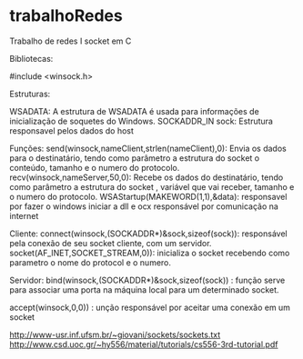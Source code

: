 # trabalhoRedes
Trabalho de redes I socket em C

Bibliotecas:

#include <winsock.h>

Estruturas:

WSADATA: A estrutura de WSADATA é usada para informações de inicialização de soquetes do Windows.
SOCKADDR_IN sock: Estrutura responsavel pelos dados do host

Funções:
send(winsock,nameClient,strlen(nameClient),0): Envia os dados para o destinatário, tendo como parâmetro a estrutura do socket o conteúdo, tamanho e o numero do protocolo.
recv(winsock,nameServer,50,0): Recebe os dados do destinatário, tendo como parâmetro a estrutura do socket , variável que vai receber, tamanho e o numero do protocolo.
WSAStartup(MAKEWORD(1,1),&data): responsavel por fazer o windows iniciar a dll e ocx responsável por comunicação na internet

Cliente:
connect(winsock,(SOCKADDR*)&sock,sizeof(sock)): responsável pela conexão de seu socket cliente, com um servidor.
socket(AF_INET,SOCKET_STREAM,0)): inicializa o socket recebendo como parametro o nome do protocol e o numero.

Servidor:
bind(winsock,(SOCKADDR*)&sock,sizeof(sock)) : função serve para associar uma porta na máquina local para um determinado socket.

accept(winsock,0,0)) : unção responsável por aceitar uma conexão em um socket

http://www-usr.inf.ufsm.br/~giovani/sockets/sockets.txt
http://www.csd.uoc.gr/~hy556/material/tutorials/cs556-3rd-tutorial.pdf
